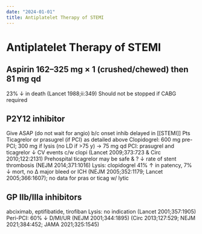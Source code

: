 ```yaml
---
date: "2024-01-01"
title: Antiplatelet Therapy of STEMI
---
```


# Antiplatelet Therapy of STEMI

## Aspirin 162–325 mg × 1 (crushed/chewed) then 81 mg qd
23% ↓ in death (Lancet 1988;ii:349)
Should not be stopped if CABG required
## P2Y12 inhibitor
Give ASAP (do not wait for angio) b/c onset inhib delayed in [[STEMI]] Pts
Ticagrelor or prasugrel (if PCI) as detailed above
Clopidogrel: 600 mg pre-PCI; 300 mg if lysis (no LD if >75 y) → 75 mg qd
PCI: prasugrel and ticagrelor ↓ CV events c/w clopi (Lancet 2009;373:723 & Circ 2010;122:2131)
Prehospital ticagrelor may be safe & ? ↓ rate of stent thrombosis (NEJM 2014;371:1016)
Lysis: clopidogrel 41% ↑ in patency, 7% ↓ mort, no Δ major bleed or ICH (NEJM 2005;352:1179; Lancet 2005;366:1607); no data for pras or ticag w/ lytic
## GP IIb/IIIa inhibitors
abciximab, eptifibatide, tirofiban
Lysis: no indication (Lancet 2001;357:1905)
Peri-PCI: 60% ↓ D/MI/UR (NEJM 2001;344:1895)
(Circ 2013;127:529; NEJM 2021;384:452; JAMA 2021;325:1545)
